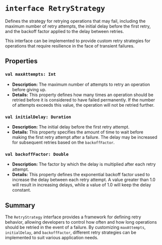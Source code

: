 # `interface RetryStrategy`

Defines the strategy for retrying operations that may fail, including the maximum number of retry attempts, the initial delay before the first retry, and the backoff factor applied to the delay between retries.

This interface can be implemented to provide custom retry strategies for operations that require resilience in the face of transient failures.

## Properties

### `val maxAttempts: Int`
- **Description:** The maximum number of attempts to retry an operation before giving up.
- **Details:** This property defines how many times an operation should be retried before it is considered to have failed permanently. If the number of attempts exceeds this value, the operation will not be retried further.

### `val initialDelay: Duration`
- **Description:** The initial delay before the first retry attempt.
- **Details:** This property specifies the amount of time to wait before making the first retry attempt after a failure. The delay may be increased for subsequent retries based on the `backoffFactor`.

### `val backoffFactor: Double`
- **Description:** The factor by which the delay is multiplied after each retry attempt.
- **Details:** This property defines the exponential backoff factor used to increase the delay between each retry attempt. A value greater than 1.0 will result in increasing delays, while a value of 1.0 will keep the delay constant.

## Summary

The `RetryStrategy` interface provides a framework for defining retry behavior, allowing developers to control how often and how long operations should be retried in the event of a failure. By customizing `maxAttempts`, `initialDelay`, and `backoffFactor`, different retry strategies can be implemented to suit various application needs.
